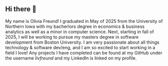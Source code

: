 ## Hi there 👋

My name is Olivia Freund! I graduated in May of 2025 from the University of Northern Iowa with my bacherlors degree in economics & business analytics as well as a minor in computer science. 
Next, starting in fall of 2025, I will be working to pursue my masters degree in software development from Boston University. I am very passionate
about all things technology & software dev/eng, and I am so excited to start working in a field I love! Any projects I have completed can be found at my GitHub under the 
username _livfreund_ and my LinkedIn is linked on my profile. 


